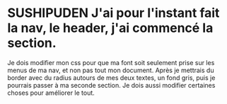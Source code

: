 # SUSHIPUDEN J'ai pour l'instant fait la nav, le header, j'ai commencé la section.
Je dois modifier mon css pour que ma font soit seulement prise sur les menus de ma nav, et non pas tout mon document.
Après je mettrais du border avec du radius autours de mes deux textes, un fond gris, puis je pourrais passer à ma seconde section.
Je dois aussi modifier certaines choses pour améliorer le tout.
